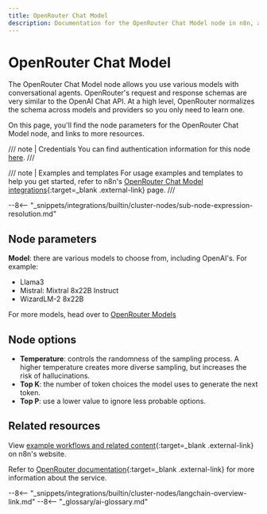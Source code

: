 ```yaml
---
title: OpenRouter Chat Model
description: Documentation for the OpenRouter Chat Model node in n8n, a workflow automation platform. Includes details of operations and configuration, and links to examples and credentials information.
---
```


# OpenRouter Chat Model

The OpenRouter Chat Model node allows you use various models with conversational agents. OpenRouter's request and response schemas are very similar to the OpenAI Chat API. At a high level, OpenRouter normalizes the schema across models and providers so you only need to learn one.

On this page, you'll find the node parameters for the OpenRouter Chat Model node, and links to more resources.

/// note | Credentials
You can find authentication information for this node [here](/integrations/builtin/credentials/openrouter/).
///

/// note | Examples and templates
For usage examples and templates to help you get started, refer to n8n's [OpenRouter Chat Model integrations](https://n8n.io/integrations/openrouter-chat-model/){:target=_blank .external-link} page.
///

--8<-- "_snippets/integrations/builtin/cluster-nodes/sub-node-expression-resolution.md"

## Node parameters

**Model**: there are various models to choose from, including OpenAI's. For example:

* Llama3
* Mistral: Mixtral 8x22B Instruct
* WizardLM-2 8x22B

For more models, head over to [OpenRouter Models](https://openrouter.ai/models)

## Node options

* **Temperature**: controls the randomness of the sampling process. A higher temperature creates more diverse sampling, but increases the risk of hallucinations.
* **Top K**: the number of token choices the model uses to generate the next token.
* **Top P**: use a lower value to ignore less probable options.

## Related resources

View [example workflows and related content](https://n8n.io/integrations/openrouter-model/){:target=_blank .external-link} on n8n's website.

Refer to [OpenRouter documentation](https://openrouter.ai/docs){:target=_blank .external-link} for more information about the service.

--8<-- "_snippets/integrations/builtin/cluster-nodes/langchain-overview-link.md"
--8<-- "_glossary/ai-glossary.md"
